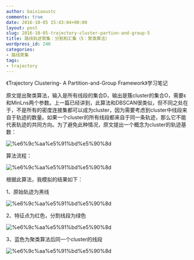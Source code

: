 ```yaml
---
author: baixiaoustc
comments: true
date: 2016-10-05 15:43:04+00:00
layout: post
slug: 2016-10-05-trajectory-cluster-partion-and-group-5
title: 路线轨迹聚集：分割和汇集（5：聚类算法）
wordpress_id: 240
categories:
- 路线聚集
tags:
- trajectory
---
```


《Trajectory Clustering- A Partition-and-Group Framework》学习笔记

原文提出聚类算法，输入是所有线段的集合D，输出是簇cluster的集合O，需要ε和MinLns两个参数。上一篇已经讲到，此算法和DBSCAN很类似，但不同之处在于，不是所有的密度连接集都可以成为cluster，因为需要考虑到cluster中线段来自于轨迹的数量。如果一个cluster的所有线段都来自于同一条轨迹，那么它不能代表轨迹的共同方向。为了避免此种情况，原文提出一个概念为cluster的轨迹基数：

![%e6%9c%aa%e5%91%bd%e5%90%8d](http://baixiaoustc.github.io/wordpress/wp-content/uploads/2016/10/未命名-1.png)

算法流程：

![%e6%9c%aa%e5%91%bd%e5%90%8d](http://baixiaoustc.github.io/wordpress/wp-content/uploads/2016/10/未命名-2.png)

根据此算法，我模拟的结果如下：

1、原始轨迹为黑线

![%e6%9c%aa%e5%91%bd%e5%90%8d](http://baixiaoustc.github.io/wordpress/wp-content/uploads/2016/10/未命名-6.png)

2、特征点为红色，分割线段为绿色

![%e6%9c%aa%e5%91%bd%e5%90%8d](http://baixiaoustc.github.io/wordpress/wp-content/uploads/2016/10/未命名-7.png)



3、蓝色为聚类算法后同一个cluster的线段

![%e6%9c%aa%e5%91%bd%e5%90%8d](http://baixiaoustc.github.io/wordpress/wp-content/uploads/2016/10/未命名-8.png)
